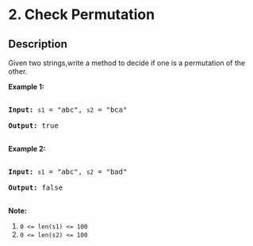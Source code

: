 # 2. Check Permutation

## Description

<p>Given two strings,write a method to decide if one is a permutation of the other.</p>

<p><strong>Example 1:</strong></p>

<pre>

<strong>Input: </strong><code>s1</code> = &quot;abc&quot;, <code>s2</code> = &quot;bca&quot;

<strong>Output: </strong>true

</pre>

<p><strong>Example 2:</strong></p>

<pre>

<strong>Input: </strong><code>s1</code> = &quot;abc&quot;, <code>s2</code> = &quot;bad&quot;

<strong>Output: </strong>false

</pre>

<p><strong>Note:</strong></p>
<ol>
	<li><code>0 &lt;= len(s1) &lt;= 100 </code></li>
	<li><code>0 &lt;= len(s2) &lt;= 100</code></li>
</ol>

